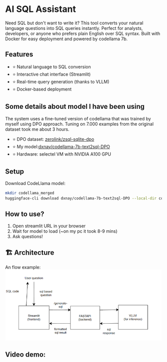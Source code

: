 # AI SQL Assistant
Need SQL but don't want to write it? 
This tool converts your natural language questions into SQL queries instantly.
Perfect for analysts, developers, or anyone who prefers plain English over SQL syntax.
Built with Docker for easy deployment and powered by codellama 7b.

## Features

- ⭐ Natural language to SQL conversion
- ⭐ Interactive chat interface (Streamlit)
- ⭐ Real-time query generation (thanks to VLLM)
- ⭐ Docker-based deployment

## Some details about model I have been using 

The system uses a fine-tuned version of codellama that was trained by myself using DPO approach.
Tuning on 7.000 examples from the original dataset took me about 3 hours.
- ⭐ DPO dataset: [zerolink/zsql-sqlite-dpo](https://huggingface.co/datasets/zerolink/zsql-sqlite-dpo)
- ⭐ My model:[dxnay/codellama-7b-text2sql-DPO](https://huggingface.co/dxnay/codellama-7b-text2sql-DPO)
- ⭐ Hardware: selectel VM with NVIDIA A100 GPU

## Setup
Download CodeLlama model:
```bash
mkdir codellama_merged
huggingface-cli download dxnay/codellama-7b-text2sql-DPO --local-dir codellama_merged
```

## How to use?
1. Open streamlit URL in your browser
2. Wait for model to load (~on my pc it took 8-9 mins)
3. Ask questions!

## 🏗️ Architecture

An flow example:
![img.png](img.png)

## Video demo:

